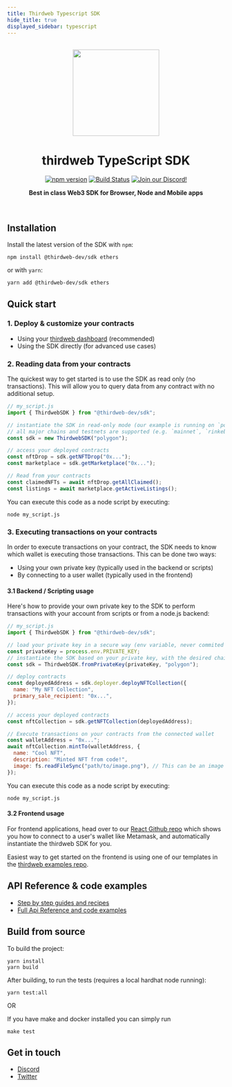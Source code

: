 ```yaml
---
title: Thirdweb Typescript SDK
hide_title: true
displayed_sidebar: typescript
---
```


<p align="center">
<br />
<a href="https://thirdweb.com"><img src="https://github.com/thirdweb-dev/typescript-sdk/blob/main/logo.svg?raw=true" width="200" alt=""/></a>
<br />
</p>
<h1 align="center">thirdweb TypeScript SDK</h1>
<p align="center">
<a href="https://www.npmjs.com/package/@thirdweb-dev/sdk"><img src="https://img.shields.io/github/package-json/v/thirdweb-dev/typescript-sdk?color=red&label=npm&logo=npm" alt="npm version"/></a>
<a href="https://github.com/thirdweb-dev/typescript-sdk/actions"><img alt="Build Status" src="https://github.com/thirdweb-dev/typescript-sdk/actions/workflows/tests.yml/badge.svg"/></a>
<a href="https://discord.gg/thirdweb"><img alt="Join our Discord!" src="https://img.shields.io/discord/834227967404146718.svg?color=7289da&label=discord&logo=discord&style=flat"/></a>

</p>
<p align="center"><strong>Best in class Web3 SDK for Browser, Node and Mobile apps</strong></p>
<br />

## Installation

Install the latest version of the SDK with `npm`:

```shell
npm install @thirdweb-dev/sdk ethers
```

or with `yarn`:

```shell
yarn add @thirdweb-dev/sdk ethers
```

## Quick start

### 1. Deploy & customize your contracts

- Using your [thirdweb dashboard](https://thirdweb.com/dashboard) (recommended)
- Using the SDK directly (for advanced use cases)

### 2. Reading data from your contracts

The quickest way to get started is to use the SDK as read only (no transactions).
This will allow you to query data from any contract with no additional setup.

```javascript title="my_script.js"
// my_script.js
import { ThirdwebSDK } from "@thirdweb-dev/sdk";

// instantiate the SDK in read-only mode (our example is running on `polygon` here)
// all major chains and testnets are supported (e.g. `mainnet`, `rinkeby`, `goerli`, 'polygon', 'mumbai', etc.)
const sdk = new ThirdwebSDK("polygon");

// access your deployed contracts
const nftDrop = sdk.getNFTDrop("0x...");
const marketplace = sdk.getMarketplace("0x...");

// Read from your contracts
const claimedNFTs = await nftDrop.getAllClaimed();
const listings = await marketplace.getActiveListings();
```

You can execute this code as a node script by executing:

```shell
node my_script.js
```

### 3. Executing transactions on your contracts

In order to execute transactions on your contract, the SDK needs to know which wallet is executing those transactions.
This can be done two ways:

- Using your own private key (typically used in the backend or scripts)
- By connecting to a user wallet (typically used in the frontend)

#### 3.1 Backend / Scripting usage

Here's how to provide your own private key to the SDK to perform transactions with your account from scripts or from a node.js backend:

```javascript title="my_script.js"
// my_script.js
import { ThirdwebSDK } from "@thirdweb-dev/sdk";

// load your private key in a secure way (env variable, never commited to git)
const privateKey = process.env.PRIVATE_KEY;
// instantiate the SDK based on your private key, with the desired chain to connect to
const sdk = ThirdwebSDK.fromPrivateKey(privateKey, "polygon");

// deploy contracts
const deployedAddress = sdk.deployer.deployNFTCollection({
  name: "My NFT Collection",
  primary_sale_recipient: "0x...",
});

// access your deployed contracts
const nftCollection = sdk.getNFTCollection(deployedAddress);

// Execute transactions on your contracts from the connected wallet
const walletAddress = "0x...";
await nftCollection.mintTo(walletAddress, {
  name: "Cool NFT",
  description: "Minted NFT from code!",
  image: fs.readFileSync("path/to/image.png"), // This can be an image url or file
});
```

You can execute this code as a node script by executing:

```shell
node my_script.js
```

#### 3.2 Frontend usage

For frontend applications, head over to our [React Github repo](https://github.com/thirdweb-dev/react) which shows you how to connect to a user's wallet like Metamask, and automatically instantiate the thirdweb SDK for you.

Easiest way to get started on the frontend is using one of our templates in the [thirdweb examples repo](https://github.com/thirdweb-example).

## API Reference & code examples

- [Step by step guides and recipes](https://portal.thirdweb.com)
- [Full Api Reference and code examples](https://docs.thirdweb.com/typescript)

## Build from source

To build the project:

```shell
yarn install
yarn build
```

After building, to run the tests (requires a local hardhat node running):

```shell
yarn test:all
```

OR

If you have make and docker installed you can simply run

```shell
make test
```

## Get in touch

- [Discord](https://discord.gg/thirdweb)
- [Twitter](https://twitter.com/thirdweb_/)
